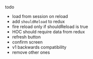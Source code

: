 todo


- load from session on reload
- add `shouldReload` to redux 
- fire reload only if shouldReload is true
- HOC should require data from redux
- refresh button
- confirm screen
- v1 backwards compatibility
- remove other ones